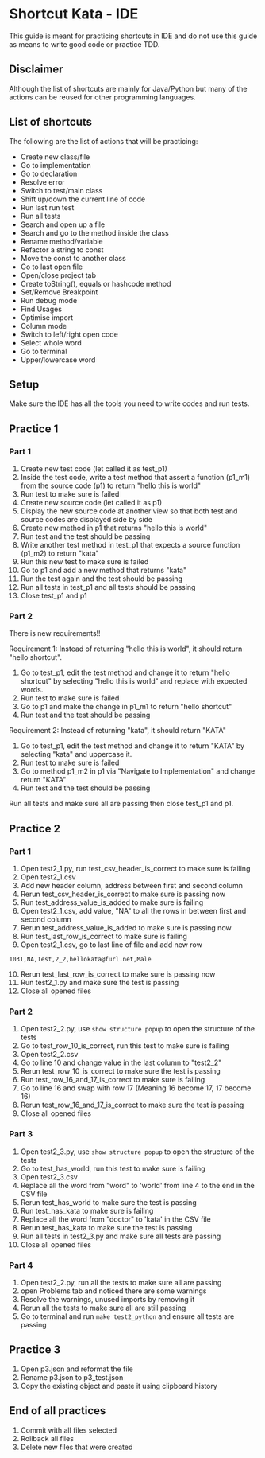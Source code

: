 # Shortcut Kata - IDE

This guide is meant for practicing shortcuts in IDE and do not use this guide as means to write good code or practice TDD.

## Disclaimer

Although the list of shortcuts are mainly for Java/Python but many of the actions can be reused for other programming languages.

## List of shortcuts

The following are the list of actions that will be practicing:

* Create new class/file
* Go to implementation
* Go to declaration
* Resolve error
* Switch to test/main class
* Shift up/down the current line of code
* Run last run test
* Run all tests
* Search and open up a file
* Search and go to the method inside the class
* Rename method/variable
* Refactor a string to const
* Move the const to another class
* Go to last open file
* Open/close project tab
* Create toString(), equals or hashcode method
* Set/Remove Breakpoint
* Run debug mode
* Find Usages
* Optimise import
* Column mode
* Switch to left/right open code
* Select whole word
* Go to terminal
* Upper/lowercase word

## Setup

Make sure the IDE has all the tools you need to write codes and run tests.

## Practice 1

### Part 1

1. Create new test code (let called it as test_p1)
2. Inside the test code, write a test method that assert a function (p1_m1) from the source code (p1) to return "hello this is world"
3. Run test to make sure is failed
4. Create new source code (let called it as p1)
5. Display the new source code at another view so that both test and source codes are displayed side by side
6. Create new method in p1 that returns "hello this is world"
7. Run test and the test should be passing
8. Write another test method in test_p1 that expects a source function (p1_m2) to return "kata"
9. Run this new test to make sure is failed
10. Go to p1 and add a new method that returns "kata"
11. Run the test again and the test should be passing
12. Run all tests in test_p1 and all tests should be passing
13. Close test_p1 and p1

### Part 2

There is new requirements!! 

Requirement 1: Instead of returning "hello this is world", it should return "hello shortcut".

1. Go to test_p1, edit the test method and change it to return "hello shortcut" by selecting "hello this is world" and replace with expected words.
2. Run test to make sure is failed
3. Go to p1 and make the change in p1_m1 to return "hello shortcut"
4. Run test and the test should be passing

Requirement 2: Instead of returning "kata", it should return "KATA"

1. Go to test_p1, edit the test method and change it to return "KATA" by selecting "kata" and uppercase it.
2. Run test to make sure is failed
3. Go to method p1_m2 in p1 via "Navigate to Implementation" and change return "KATA"
4. Run test and the test should be passing

Run all tests and make sure all are passing then close test_p1 and p1.

## Practice 2

### Part 1

1. Open test2_1.py, run test_csv_header_is_correct to make sure is failing
2. Open test2_1.csv
3. Add new header column, address between first and second column
4. Rerun test_csv_header_is_correct to make sure is passing now 
5. Run test_address_value_is_added to make sure is failing
6. Open test2_1.csv, add value, "NA" to all the rows in between first and second column
7. Rerun test_address_value_is_added to make sure is passing now
8. Run test_last_row_is_correct to make sure is failing
9. Open test2_1.csv, go to last line of file and add new row
```
1031,NA,Test,2_2,hellokata@furl.net,Male
```
10. Rerun test_last_row_is_correct to make sure is passing now
11. Run test2_1.py and make sure the test is passing
12. Close all opened files

### Part 2

1. Open test2_2.py, use `show structure popup` to open the structure of the tests
2. Go to test_row_10_is_correct, run this test to make sure is failing
3. Open test2_2.csv
4. Go to line 10 and change value in the last column to "test2_2"
5. Rerun test_row_10_is_correct to make sure the test is passing
6. Run test_row_16_and_17_is_correct to make sure is failing
7. Go to line 16 and swap with row 17 (Meaning 16 become 17, 17 become 16)
8. Rerun test_row_16_and_17_is_correct to make sure the test is passing
9. Close all opened files

### Part 3

1. Open test2_3.py, use `show structure popup` to open the structure of the tests
2. Go to test_has_world, run this test to make sure is failing
3. Open test2_3.csv
4. Replace all the word from "word" to 'world' from line 4 to the end in the CSV file
5. Rerun test_has_world to make sure the test is passing
6. Run test_has_kata to make sure is failing
7. Replace all the word from "doctor" to 'kata' in the CSV file
8. Rerun test_has_kata to make sure the test is passing
9. Run all tests in test2_3.py and make sure all tests are passing 
10. Close all opened files

### Part 4

1. Open test2_2.py, run all the tests to make sure all are passing
2. open Problems tab and noticed there are some warnings
3. Resolve the warnings, unused imports by removing it
4. Rerun all the tests to make sure all are still passing
5. Go to terminal and run `make test2_python` and ensure all tests are passing

## Practice 3

1. Open p3.json and reformat the file
2. Rename p3.json to p3_test.json
3. Copy the existing object and paste it using clipboard history

## End of all practices

1. Commit with all files selected
2. Rollback all files
3. Delete new files that were created
